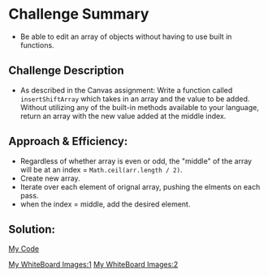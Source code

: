 # Challenge Summary

- Be able to edit an array of objects without having to use built in functions.

## Challenge Description

- As described in the Canvas assignment: Write a function called `insertShiftArray` which takes in an array and the value to be added. Without utilizing any of the built-in methods available to your language, return an array with the new value added at the middle index.

## Approach & Efficiency:

- Regardless of whether array is even or odd, the "middle" of the array will be at an index = `Math.ceil(arr.length / 2)`.
- Create new array.
- Iterate over each element of orignal array, pushing the elments on each pass.
- when the index = middle, add the desired element.

## Solution:

[My Code](https://github.com/nacerillo/data-structures-and-algorithms-/blob/array-shift/javascript/code-challenges/arrayShift/array-shift.js)

[My WhiteBoard Images:1](https://share.icloud.com/photos/0qUvNVdYrrhUdHc9m28Q9o0AA)
[My WhiteBoard Images:2](https://share.icloud.com/photos/07jI_Mje7p_Va-b_oMkAO_S7g)
